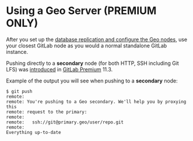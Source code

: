 <!-- Please update EE::GitLab::GeoGitAccess::GEO_SERVER_DOCS_URL if this file is moved) -->

# Using a Geo Server **(PREMIUM ONLY)**

After you set up the [database replication and configure the Geo nodes](index.md#setup-instructions), use your closest GitLab node as you would a normal standalone GitLab instance.

Pushing directly to a **secondary** node (for both HTTP, SSH including Git LFS) was [introduced](https://about.gitlab.com/releases/2018/09/22/gitlab-11-3-released/) in [GitLab Premium](https://about.gitlab.com/pricing/#self-managed) 11.3.

Example of the output you will see when pushing to a **secondary** node:

```shell
$ git push
remote:
remote: You're pushing to a Geo secondary. We'll help you by proxying this
remote: request to the primary:
remote:
remote:   ssh://git@primary.geo/user/repo.git
remote:
Everything up-to-date
```
